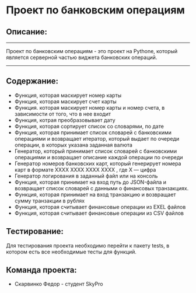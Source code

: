 # Проект по банковским операциям
## Описание:
***

Проект по банковским операциям - это проект на Pythone, который является серверной частью виджета банковских операций.

***

## Содержание:
* Функция, которая маскирует номер карты
* Функция, которая маскирует счет карты
* Функция. которая маскирует номер карты и номер счета, в зависимости от того, что в нее входит
* Функция, котрая преобразовывает дату
* Функция, которая сортирует список со словарями, по дате
* Функция, которая принимает список словарей с банковскими операциями и возвращает итератор,
который выдает по очереди операции, в которых указана заданная валюта
* Генератор, который принимает список словарей с банковскими операциями
и возвращает описание каждой операции по очереди
* Генератор номеров банковских карт, который генерирует номера карт в формате
XXXX XXXX XXXX XXXX , где X — цифра
* Генератор логирования в заданный файл или на консоль
* Функция, которая принимает на вход путь до JSON-файла и
    возвращает список словарей с данными о финансовых транзакциях.
* Функция, которая принимает на вход транзакцию и возвращает сумму транзакции в рублях
* Функция, которая считывает финансовые операции из EXEL файлов 
* Функция, которая считывает финансовые операции из CSV файлов

## Тестирование:
Для тестирования проекта необходимо перейти к пакету tests,
в котором есть все необходимые тесты для функций.

## Команда проекта:
* Скарвинко Федор - студент SkyPro

